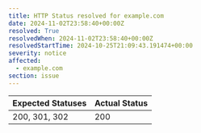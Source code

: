```yaml
---
title: HTTP Status resolved for example.com
date: 2024-11-02T23:58:40+00:00Z
resolved: True
resolvedWhen: 2024-11-02T23:58:40+00:00Z
resolvedStartTime: 2024-10-25T21:09:43.191474+00:00
severity: notice
affected:
  - example.com
section: issue
---
```


| Expected Statuses | Actual Status  |
|-------------------|----------------|
| 200, 301, 302 | 200 |
